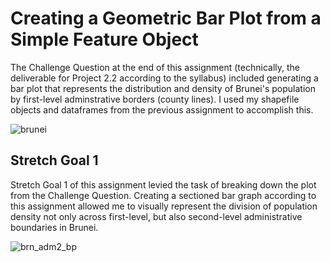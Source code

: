 # Creating a Geometric Bar Plot from a Simple Feature Object

The Challenge Question at the end of this assignment (technically, the deliverable for Project 2.2 according to the syllabus) included generating a bar plot that represents the distribution and density of Brunei's population by first-level adminstrative borders (county lines). I used my shapefile objects and dataframes from the previous assignment to accomplish this. 

![brunei](https://user-images.githubusercontent.com/70035366/110176801-e5aeb100-7dd1-11eb-870d-bf75d6dbb306.png)

## Stretch Goal 1 
Stretch Goal 1 of this assignment levied the task of breaking down the plot from the Challenge Question. Creating a sectioned bar graph according to this assignment allowed me to visually represent the division of population density not only across first-level, but also second-level administrative boundaries in Brunei. 

![brn_adm2_bp](https://user-images.githubusercontent.com/70035366/110180135-3c6ab980-7dd7-11eb-87d8-73787bf49acd.png)
